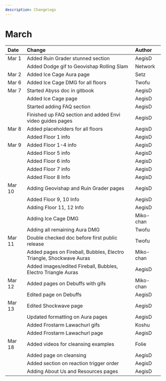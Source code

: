 ```yaml
---
description: Changelogs
---
```


# March

| Date | Change | Author |
| :--- | :--- | :--- |
| Mar 1 | Added Ruin Grader stunned section | AegisD |
|  | Added Dodge gif to Geovishap Rolling Slam | Network |
| Mar 2 | Added Ice Cage Aura page | Setz |
| Mar 6 | Added Ice Cage DMG for all floors | Twofu |
| Mar 7 | Started Abyss doc in gitbook | AegisD |
|  | Added Ice Cage page | AegisD |
|  | Started adding FAQ section | AegisD |
|  | Finished up FAQ section and added Envi video guides pages | AegisD |
| Mar 8 | Added placeholders for all floors | AegisD |
|  | Added Floor 1 info | AegisD |
| Mar 9 | Added Floor 1-4 info | AegisD |
|  | Added Floor 5 info | AegisD |
|  | Added Floor 6 info | AegisD |
|  | Added Floor 7 info | AegisD |
|  | Added Floor 8 Info | AegisD |
| Mar 10 | Adding Geovishap and Ruin Grader pages | AegisD |
|  | Added Floor 9, 10 Info | AegisD |
|  | Adding Floor 11, 12 Info | AegisD |
|  | Adding Ice Cage DMG | Miko-chan |
|  | Adding all remaining Aura DMG | Twofu |
| Mar 11 | Double checked doc before first public release | Twofu |
|  | Added pages on Fireball, Bubbles, Electro Triangle, Shockwave Auras | Miko-chan |
|  | Added images/edited Fireball, Bubbles, Electro Triangle Auras | AegisD |
| Mar 12 | Added pages on Debuffs with gifs | Miko-chan |
|  | Edited page on Debuffs | AegisD |
| Mar 13 | Edited Shockwave page | AegisD |
|  | Updated formatting on Aura pages | AegisD |
|  | Added Frostarm Lawachurl gifs | Koshu |
|  | Added Frostarm Lawachurl page | AegisD |
| Mar 18 | Added videos for cleansing examples | Folie |
|  | Added page on cleansing | AegisD |
|  | Added section on reaction trigger order | AegisD |
|  | Adding About Us and Resources pages | AegisD |

### 

